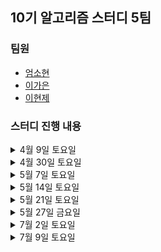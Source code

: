## 10기 알고리즘 스터디 5팀

### 팀원
- [엄소현](https://github.com/sohy19)
- [이가은](https://github.com/lgaeun7)
- [이현제](https://github.com/leehjhjhj)

### 스터디 진행 내용

<details>
<summary>4월 9일 토요일</summary>
<div markdown="1">
  <ul>
    <li><a href="https://www.acmicpc.net/problem/8958">OX퀴즈</a></li>
    <li><a href="https://www.acmicpc.net/problem/1193">분수찾기</a></li>
    <li><a href="https://www.acmicpc.net/problem/1966">프린터 큐</a></li>
  </ul>
</div>
</details>

<details>
<summary>4월 30일 토요일</summary>
<div markdown="1">
  <ul>
    <li>[파이썬 알고리즈 인터뷰] 6장 문자열 조작</li>
    <li><a href="https://www.acmicpc.net/problem/2747">피보나치 수</a></li>
    <li><a href="https://www.acmicpc.net/problem/1316">그룹 단어 체커</a></li>
    <li><a href="https://www.acmicpc.net/problem/2941">크로아티아 알파벳</a></li>
  </ul>
</div>
</details>

<details>
<summary>5월 7일 토요일</summary>
<div markdown="1">
  <ul>
    <li>[파이썬 알고리즈 인터뷰] 7장 배열</li>
    <li><a href="https://www.acmicpc.net/problem/11501">주식</a></li>
    <li><a href="https://www.acmicpc.net/problem/2531">회전 초밥</a></li>
    <li><a href="https://www.acmicpc.net/problem/1748">수 이어 쓰기 1</a></li>
    <li><a href="https://www.acmicpc.net/problem/11650">좌표 정렬하기</a></li>
  </ul>
</div>
</details>

<details>
<summary>5월 14일 토요일</summary>
<div markdown="1">
  <ul>
    <li>[파이썬 알고리즈 인터뷰] 8장 연결 리스트</li>
    <li><a href="https://www.acmicpc.net/problem/1021">회전하는 큐</a></li>
    <li><a href="https://www.acmicpc.net/problem/17827">달팽이 리스트</a></li>
    <li><a href="https://www.acmicpc.net/problem/1748">수 이어 쓰기 1</a></li>
    <li><a href="https://www.acmicpc.net/problem/2003">수들의 합 2</a></li>
  </ul>
</div>
</details>

<details>
<summary>5월 21일 토요일</summary>
<div markdown="1">
  <ul>
    <li>[파이썬 알고리즈 인터뷰] 9장 스택, 큐</li>
    <li><a href="https://www.acmicpc.net/problem/16120">PPAP</a></li>
    <li><a href="https://www.acmicpc.net/problem/16918">봄버맨</a></li>
    <li><a href="https://www.acmicpc.net/problem/17952">과제는 끝나지 않아!</a></li>
    <li><a href="https://www.acmicpc.net/problem/2346">풍선 터뜨리기</a></li>
  </ul>
</div>
</details>

<details>
<summary>5월 27일 금요일</summary>
<div markdown="1">
  <ul>
    <li>[파이썬 알고리즈 인터뷰] 10장 데크, 우선 순위 큐</li>
    <li><a href="https://www.acmicpc.net/problem/12789">도키도키 간식드리미</a></li>
    <li><a href="https://www.acmicpc.net/problem/13022">늑대와 올바른 단어</a></li>
    <li><a href="https://www.acmicpc.net/problem/18115">카드 놓기</a></li>
  </ul>
</div>
</details>

<details>
<summary>7월 2일 토요일</summary>
<div markdown="1">
  <ul>
    <li>[파이썬 알고리즈 인터뷰] 11장 해시 테이블</li>
    <li><a href="https://www.acmicpc.net/problem/16206">롤케이크</a></li>
    <li><a href="https://www.acmicpc.net/problem/2002">추월</a></li>
    <li><a href="https://www.acmicpc.net/problem/1253">좋다</a></li>
  </ul>
</div>
</details>

<details>
<summary>7월 9일 토요일</summary>
<div markdown="1">
  <ul>
    <li>[파이썬 알고리즈 인터뷰] 12장 그래프</li>
    <li><a href="https://www.acmicpc.net/problem/11403">경로 찾기</a></li>
    <li><a href="https://www.acmicpc.net/problem/9205">맥주 마시면서 걸어가기</a></li>
    <li><a href="https://www.acmicpc.net/problem/13414">수강신청</a></li>
  </ul>
</div>
</details>
